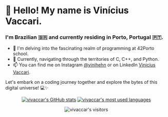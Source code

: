 # 👋 Hello! My name is Vinícius Vaccari. 
### I'm Brazilian 🇧🇷 and currently residing in Porto, Portugal 🇵🇹.
- 👀 I'm delving into the fascinating realm of programming at 42Porto school.
- 🌱 Currently, navigating through the territories of C, C++, and Python.
- 📫 You can find me on Instagram [@vinihehn](https://www.instagram.com/vinihehn/) or on LinkedIn [Vinicius Vaccari](https://www.linkedin.com/in/vinicius-vaccari).

Let's embark on a coding journey together and explore the bytes of this digital universe! 💻✨

<div align="center">

[![vivaccar's GitHub stats](https://github-readme-stats.vercel.app/api?username=vivaccar&count_private=true&include_all_commits=true&show_icons=true&hide=issues&hide_border=true&bg_color=00000000&theme=dark)](https://github.com/vivaccar?tab=repositories) [![vivaccar's most used languages](https://github-readme-stats.vercel.app/api/top-langs/?username=vivaccar&layout=compact&hide_border=true&bg_color=00000000&theme=dark)](https://github.com/vivaccar?tab=repositories)

<p align="center">
    <img alt="vivaccar's visitors" src="https://komarev.com/ghpvc/?username=vivaccar&color=8c36db&style=flat&label=visitors" />
</p>

</div>


<!---
vivaccar/vivaccar is a ✨ special ✨ repository because its `README.md` (this file) appears on your GitHub profile.
You can click the Preview link to take a look at your changes.
--->
